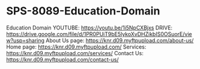 # SPS-8089-Education-Domain
Education Domain
YOUTUBE: https://youtu.be/1i5NpCXBjxs
DRIVE: https://drive.google.com/file/d/1PR0PUiT9bE5lykoXvDHZikbIS0OSuorE/view?usp=sharing
About Us page: https://knr.d09.myftpupload.com/about-us/
Home page: https://knr.d09.myftpupload.com/
Services: https://knr.d09.myftpupload.com/services/
Contact Us: https://knr.d09.myftpupload.com/contact-us/
